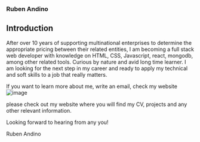 ### Ruben Andino

## Introduction

After over 10 years of supporting multinational enterprises to determine the appropriate pricing between their related entities, I am becoming a full stack web developer with knowledge on HTML, CSS, Javascript, react, mongodb, among other related tools. Curious by nature and avid long time learner. I am looking for the next step in my career and ready to apply my technical and soft skills to a job that really matters.

If you want to learn more about me, write an email, check my website ![image](https://user-images.githubusercontent.com/85644491/177046094-ce7a95d7-8ccc-4541-825b-8659efc71bc5.png)


please check out my website where you will find my CV, projects and any other relevant information.

Looking forward to hearing from any you!

Ruben Andino

